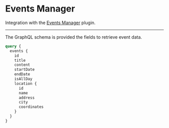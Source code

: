 # Events Manager

Integration with the <a href="https://wordpress.org/plugins/events-manager/" target="_blank">Events Manager</a> plugin.

<!-- [Watch “How to use the Events Manager extension” on YouTube](https://www.youtube.com/watch?v=@todo) -->

---

The GraphQL schema is provided the fields to retrieve event data.

```graphql
query {
  events {
    id
    title
    content
    startDate
    endDate
    isAllDay
    location {
      id
      name
      address
      city
      coordinates
    }
  }
}
```
